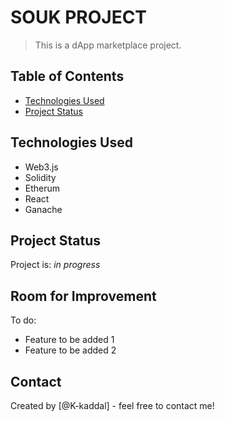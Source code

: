 # SOUK PROJECT

> This is a dApp marketplace project.

<!-- > Live demo [_here_](https://www.example.com). If you have the project hosted somewhere, include the link here. -->

## Table of Contents

<!-- - [General Info](#general-information) -->

- [Technologies Used](#technologies-used)
  <!-- - [Features](#features) -->
  <!-- - [Screenshots](#screenshots) -->
  <!-- - [Setup](#setup) -->
  <!-- - [Usage](#usage) -->
- [Project Status](#project-status)
  <!-- - [Room for Improvement](#room-for-improvement) -->
  <!-- - [Acknowledgements](#acknowledgements) -->
  <!-- - [Contact](#contact) -->
  <!-- * [License](#license) -->

<!--
## General Information

- Provide general information about your project here.
- What problem does it (intend to) solve?
- What is the purpose of your project?
- Why did you undertake it?
You don't have to answer all the questions - just the ones relevant to your project. -->

## Technologies Used

- Web3.js
- Solidity
- Etherum
- React
- Ganache

<!-- ## Features

List the ready features here:

- Awesome feature 1
- Awesome feature 2
- Awesome feature 3 -->

<!-- ## Screenshots

![Example screenshot](./img/screenshot.png) -->

<!-- If you have screenshots you'd like to share, include them here. -->

<!-- ## Setup

What are the project requirements/dependencies? Where are they listed? A requirements.txt or a Pipfile.lock file perhaps? Where is it located?

Proceed to describe how to install / setup one's local environment / get started with the project. -->

<!-- ## Usage

How does one go about using it?
Provide various use cases and code examples here.

`write-your-code-here` -->

## Project Status

Project is: _in progress_

## Room for Improvement

To do:

- Feature to be added 1
- Feature to be added 2

<!--
## Acknowledgements

Give credit here.

- This project was inspired by...
- This project was based on [this tutorial](https://www.example.com).
- Many thanks to... -->

## Contact

Created by [@K-kaddal] - feel free to contact me!

<!-- Optional -->
<!-- ## License -->
<!-- This project is open source and available under the [... License](). -->

<!-- You don't have to include all sections - just the one's relevant to your project -->

